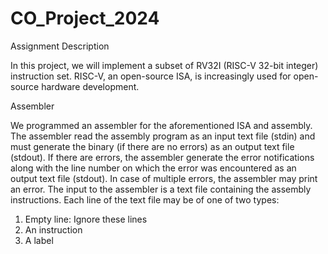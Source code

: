 # CO_Project_2024

Assignment Description

In this project, we will implement a subset of RV32I (RISC-V 32-bit integer) instruction set. 
RISC-V, an open-source ISA, is increasingly used for open-source hardware development.

Assembler

We programmed an assembler for the aforementioned ISA and assembly. The assembler read the
assembly program as an input text file (stdin) and must generate the binary (if there are no errors)
as an output text file (stdout). If there are errors, the assembler  generate the error notifications
along with the line number on which the error was encountered as an output text file (stdout). In
case of multiple errors, the assembler may print an error.
The input to the assembler is a text file containing the assembly instructions. Each line of the
text file may be of one of two types:
1. Empty line: Ignore these lines
2. An instruction
3. A label

